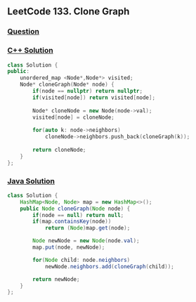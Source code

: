 ## LeetCode 133. Clone Graph

### [Question](https://leetcode.com/problems/clone-graph/)

### [C++ Solution](https://leetcode.com/submissions/detail/468944167/)
```c++
class Solution {
public:
    unordered_map <Node*,Node*> visited;
    Node* cloneGraph(Node* node) {
        if(node == nullptr) return nullptr;
        if(visited[node]) return visited[node];
        
        Node* cloneNode = new Node(node->val);
        visited[node] = cloneNode;
        
        for(auto k: node->neighbors)
            cloneNode->neighbors.push_back(cloneGraph(k));
        
        return cloneNode;
    }
};
```

### [Java Solution](https://leetcode.com/submissions/detail/659936567/)
```java
class Solution {
    HashMap<Node, Node> map = new HashMap<>();
    public Node cloneGraph(Node node) {
        if(node == null) return null;
        if(map.containsKey(node))
            return (Node)map.get(node);

        Node newNode = new Node(node.val);
        map.put(node, newNode);

        for(Node child: node.neighbors)
            newNode.neighbors.add(cloneGraph(child));

        return newNode;
    }
};
```